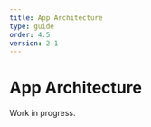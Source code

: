 ```yaml
---
title: App Architecture  
type: guide
order: 4.5
version: 2.1
---
```


# App Architecture

Work in progress.